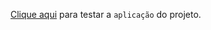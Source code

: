 [Clique aqui](https://marcossaurelio.github.io/calculadora_logica/) para testar a `aplicação` do projeto.

